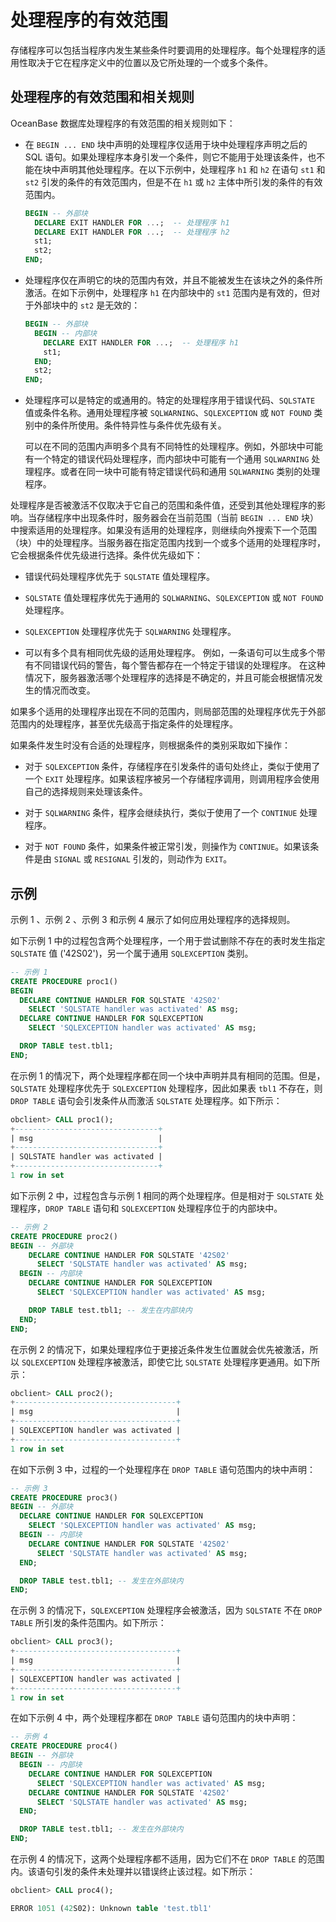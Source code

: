 # 处理程序的有效范围 

存储程序可以包括当程序内发生某些条件时要调用的处理程序。每个处理程序的适用性取决于它在程序定义中的位置以及它所处理的一个或多个条件。

## 处理程序的有效范围和相关规则 

OceanBase 数据库处理程序的有效范围的相关规则如下：

* 在 `BEGIN ... END` 块中声明的处理程序仅适用于块中处理程序声明之后的 SQL 语句。如果处理程序本身引发一个条件，则它不能用于处理该条件，也不能在块中声明其他处理程序。在以下示例中，处理程序 `h1` 和 `h2` 在语句 `st1` 和 `st2` 引发的条件的有效范围内，但是不在 `h1` 或 `h2` 主体中所引发的条件的有效范围内。

  ```sql
  BEGIN -- 外部块
    DECLARE EXIT HANDLER FOR ...;  -- 处理程序 h1
    DECLARE EXIT HANDLER FOR ...;  -- 处理程序 h2
    st1;
    st2;
  END;
  ```
  

* 处理程序仅在声明它的块的范围内有效，并且不能被发生在该块之外的条件所激活。在如下示例中，处理程序 `h1` 在内部块中的 `st1` 范围内是有效的，但对于外部块中的 `st2` 是无效的：

  ```sql
  BEGIN -- 外部块
    BEGIN -- 内部块
      DECLARE EXIT HANDLER FOR ...;  -- 处理程序 h1
      st1;
    END;
    st2;
  END;
  ```


* 处理程序可以是特定的或通用的。特定的处理程序用于错误代码、`SQLSTATE` 值或条件名称。通用处理程序被 `SQLWARNING`、`SQLEXCEPTION` 或 `NOT FOUND` 类别中的条件所使用。条件特异性与条件优先级有关。

  可以在不同的范围内声明多个具有不同特性的处理程序。例如，外部块中可能有一个特定的错误代码处理程序，而内部块中可能有一个通用 `SQLWARNING` 处理程序。或者在同一块中可能有特定错误代码和通用 `SQLWARNING` 类别的处理程序。
  

处理程序是否被激活不仅取决于它自己的范围和条件值，还受到其他处理程序的影响。当存储程序中出现条件时，服务器会在当前范围（当前 `BEGIN ... END` 块）中搜索适用的处理程序。如果没有适用的处理程序，则继续向外搜索下一个范围（块）中的处理程序。当服务器在指定范围内找到一个或多个适用的处理程序时，它会根据条件优先级进行选择。条件优先级如下：

* 错误代码处理程序优先于 `SQLSTATE` 值处理程序。

* `SQLSTATE` 值处理程序优先于通用的 `SQLWARNING`、`SQLEXCEPTION` 或 `NOT FOUND` 处理程序。

* `SQLEXCEPTION` 处理程序优先于 `SQLWARNING` 处理程序。

* 可以有多个具有相同优先级的适用处理程序。 例如，一条语句可以生成多个带有不同错误代码的警告，每个警告都存在一个特定于错误的处理程序。 在这种情况下，服务器激活哪个处理程序的选择是不确定的，并且可能会根据情况发生的情况而改变。


如果多个适用的处理程序出现在不同的范围内，则局部范围的处理程序优先于外部范围内的处理程序，甚至优先级高于指定条件的处理程序。

如果条件发生时没有合适的处理程序，则根据条件的类别采取如下操作：

* 对于 `SQLEXCEPTION` 条件，存储程序在引发条件的语句处终止，类似于使用了一个 `EXIT` 处理程序。如果该程序被另一个存储程序调用，则调用程序会使用自己的选择规则来处理该条件。

* 对于 `SQLWARNING` 条件，程序会继续执行，类似于使用了一个 `CONTINUE` 处理程序。

* 对于 `NOT FOUND` 条件，如果条件被正常引发，则操作为 `CONTINUE`。如果该条件是由 `SIGNAL` 或 `RESIGNAL` 引发的，则动作为 `EXIT`。



## 示例 

示例 1 、示例 2 、示例 3 和示例 4 展示了如何应用处理程序的选择规则。

如下示例 1 中的过程包含两个处理程序，一个用于尝试删除不存在的表时发生指定 `SQLSTATE` 值 ('42S02')，另一个属于通用 `SQLEXCEPTION` 类别。

```sql
-- 示例 1
CREATE PROCEDURE proc1()
BEGIN
  DECLARE CONTINUE HANDLER FOR SQLSTATE '42S02'
    SELECT 'SQLSTATE handler was activated' AS msg;
  DECLARE CONTINUE HANDLER FOR SQLEXCEPTION
    SELECT 'SQLEXCEPTION handler was activated' AS msg;

  DROP TABLE test.tbl1;
END;
```


在示例 1 的情况下，两个处理程序都在同一个块中声明并具有相同的范围。但是，`SQLSTATE` 处理程序优先于 `SQLEXCEPTION` 处理程序，因此如果表 `tbl1` 不存在，则 `DROP TABLE` 语句会引发条件从而激活 `SQLSTATE` 处理程序。如下所示：

```sql
obclient> CALL proc1();
+--------------------------------+
| msg                            |
+--------------------------------+
| SQLSTATE handler was activated |
+--------------------------------+
1 row in set
```

如下示例 2 中，过程包含与示例 1 相同的两个处理程序。但是相对于 `SQLSTATE` 处理程序，`DROP TABLE` 语句和 `SQLEXCEPTION` 处理程序位于的内部块中。

```sql
-- 示例 2
CREATE PROCEDURE proc2()
BEGIN -- 外部块
    DECLARE CONTINUE HANDLER FOR SQLSTATE '42S02'
      SELECT 'SQLSTATE handler was activated' AS msg;
  BEGIN -- 内部块
    DECLARE CONTINUE HANDLER FOR SQLEXCEPTION
      SELECT 'SQLEXCEPTION handler was activated' AS msg;

    DROP TABLE test.tbl1; -- 发生在内部块内
  END;
END;
```

在示例 2 的情况下，如果处理程序位于更接近条件发生位置就会优先被激活，所以 `SQLEXCEPTION` 处理程序被激活，即使它比 `SQLSTATE` 处理程序更通用。如下所示：

```sql
obclient> CALL proc2();
+------------------------------------+
| msg                                |
+------------------------------------+
| SQLEXCEPTION handler was activated |
+------------------------------------+
1 row in set
```

在如下示例 3 中，过程的一个处理程序在 `DROP TABLE` 语句范围内的块中声明：

```sql
-- 示例 3
CREATE PROCEDURE proc3()
BEGIN -- 外部块
  DECLARE CONTINUE HANDLER FOR SQLEXCEPTION
    SELECT 'SQLEXCEPTION handler was activated' AS msg;
  BEGIN -- 内部块
    DECLARE CONTINUE HANDLER FOR SQLSTATE '42S02'
      SELECT 'SQLSTATE handler was activated' AS msg;
  END;

  DROP TABLE test.tbl1; -- 发生在外部块内
END;
```

在示例 3 的情况下，`SQLEXCEPTION` 处理程序会被激活，因为 `SQLSTATE` 不在 `DROP TABLE` 所引发的条件范围内。如下所示：

```sql
obclient> CALL proc3();
+------------------------------------+
| msg                                |
+------------------------------------+
| SQLEXCEPTION handler was activated |
+------------------------------------+
1 row in set
```

在如下示例 4 中，两个处理程序都在 `DROP TABLE` 语句范围内的块中声明：

```sql
-- 示例 4
CREATE PROCEDURE proc4()
BEGIN -- 外部块
  BEGIN -- 内部块
    DECLARE CONTINUE HANDLER FOR SQLEXCEPTION
      SELECT 'SQLEXCEPTION handler was activated' AS msg;
    DECLARE CONTINUE HANDLER FOR SQLSTATE '42S02'
      SELECT 'SQLSTATE handler was activated' AS msg;
  END;

  DROP TABLE test.tbl1; -- 发生在外部块内
END;
```

在示例 4 的情况下，这两个处理程序都不适用，因为它们不在 `DROP TABLE` 的范围内。该语句引发的条件未处理并以错误终止该过程。如下所示：

```sql
obclient> CALL proc4();

ERROR 1051 (42S02): Unknown table 'test.tbl1'
```